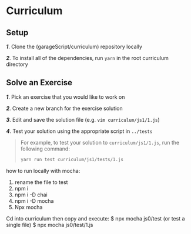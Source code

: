 # Curriculum

## Setup

***1***. Clone the (garageScript/curriculum) repository locally

***2***. To install all of the dependencies, run `yarn` in the root curriculum directory

## Solve an Exercise
***1***. Pick an exercise that you would like to work on

***2***. Create a new branch for the exercise solution

***3***. Edit and save the solution file (e.g. `vim curriculum/js1/1.js`)

***4***. Test your solution using the appropriate script in `../tests`

> For example, to test your solution to `curriculum/js1/1.js`, run the following command:
> ```bash
> yarn run test curriculum/js1/tests/1.js
> ```

how to run locally with mocha:

1.  rename the file to test
2. npm i
3. npm i -D chai
4. npm i -D mocha
5. Npx mocha

Cd into curriculum then copy and execute:
$ npx mocha js0/test
(or test a single file)
$ npx mocha js0/test/1.js
